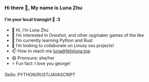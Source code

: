 ### Hi there 👋, My name is Luna Zhu
#### I'm your local transgirl 🍥 :3

- 👋 Hi, I’m Luna Zhu
- 👀 I’m interested in Oneshot, and other rpgmaker games of the like
- 🌱 I’m currently learning Python and Rust
- 💞️ I’m looking to collaborate on Linuxy oss projects!
- 📫 How to reach me luna@felixluna.top
- 😄 Pronouns: she/her
- ⚡ Fun fact: I love you george!

Skills: PYTHON/RUST/JAVASCRIPT
